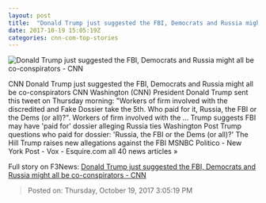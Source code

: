 ```yaml
---
layout: post
title:  "Donald Trump just suggested the FBI, Democrats and Russia might all be co-conspirators - CNN"
date: 2017-10-19 15:05:19Z
categories: cnn-com-top-stories
---
```


![Donald Trump just suggested the FBI, Democrats and Russia might all be co-conspirators - CNN](http://cdn.cnn.com/cnnnext/dam/assets/171012080300-trump-today-super-tease.jpg)

CNN Donald Trump just suggested the FBI, Democrats and Russia might all be co-conspirators CNN Washington (CNN) President Donald Trump sent this tweet on Thursday morning: "Workers of firm involved with the discredited and Fake Dossier take the 5th. Who paid for it, Russia, the FBI or the Dems (or all)?". Workers of firm involved with the ... Trump suggests FBI may have 'paid for' dossier alleging Russia ties Washington Post Trump questions who paid for dossier: 'Russia, the FBI or the Dems (or all)?' The Hill Trump raises new allegations against the FBI MSNBC Politico - New York Post - Vox - Esquire.com all 40 news articles »


Full story on F3News: [Donald Trump just suggested the FBI, Democrats and Russia might all be co-conspirators - CNN](http://www.f3nws.com/n/hXdeW)

> Posted on: Thursday, October 19, 2017 3:05:19 PM
